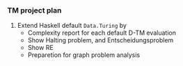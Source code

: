 ### TM project plan

1. Extend Haskell default `Data.Turing` by
    - Complexity report for each default D-TM evaluation
    - Show Halting problem, and Entscheidungsproblem
    - Show RE
    - Preparetion for graph problem analysis